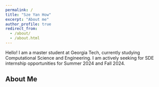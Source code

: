 ```yaml
---
permalink: /
title: "Sze Yan How"
excerpt: "About me"
author_profile: true
redirect_from: 
  - /about/
  - /about.html
---
```


Hello! I am a master student at Georgia Tech, currently studying Computational Science and Engineering. I am actively seeking for SDE internship opportunities for Summer 2024 and Fall 2024. 

## About Me
